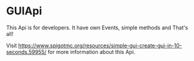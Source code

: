 # GUIApi

This Api is for developers.
It have own Events, simple methods and That's all!

Visit https://www.spigotmc.org/resources/simple-gui-create-gui-in-10-seconds.59955/ for more information about this Api.
